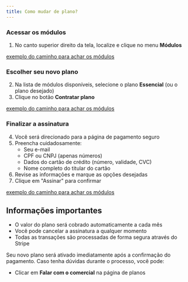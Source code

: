```yaml
---
title: Como mudar de plano?
---
```


### Acessar os módulos

1. No canto superior direito da tela, localize e clique no menu **Módulos**

[exemplo do caminho para achar os módulos](./img/example-03.png)

### Escolher seu novo plano

2. Na lista de módulos disponíveis, selecione o plano **Essencial** (ou o plano desejado)
3. Clique no botão **Contratar plano**

[exemplo do caminho para achar os módulos](./img/example-01.png)

### Finalizar a assinatura

4. Você será direcionado para a página de pagamento seguro
5. Preencha cuidadosamente:
   - Seu e-mail
   - CPF ou CNPJ (apenas números)
   - Dados do cartão de crédito (número, validade, CVC)
   - Nome completo do titular do cartão
6. Revise as informações e marque as opções desejadas
7. Clique em "Assinar" para confirmar

[exemplo do caminho para achar os módulos](./img/example-02.png)

## Informações importantes

- O valor do plano será cobrado automaticamente a cada mês
- Você pode cancelar a assinatura a qualquer momento
- Todas as transações são processadas de forma segura através do Stripe

Seu novo plano será ativado imediatamente após a confirmação do pagamento. Caso tenha dúvidas durante o processo, você pode:

- Clicar em **Falar com o comercial** na página de planos
